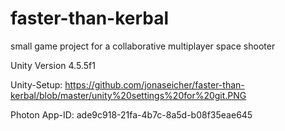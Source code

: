 faster-than-kerbal
==================

small game project for a collaborative multiplayer space shooter

Unity Version 4.5.5f1

Unity-Setup:
https://github.com/jonaseicher/faster-than-kerbal/blob/master/unity%20settings%20for%20git.PNG

Photon App-ID: ade9c918-21fa-4b7c-8a5d-b08f35eae645
